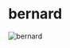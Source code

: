 # bernard

![bernard](http://dogkeg.com/wp-content/uploads/2015/10/saint_bernard__dog_keg_barrel-30-640x427-e1446127647535.jpg)
